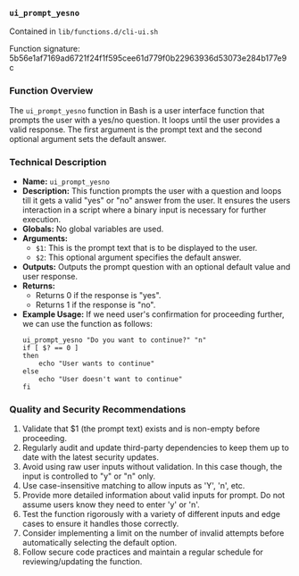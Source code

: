 ### `ui_prompt_yesno`

Contained in `lib/functions.d/cli-ui.sh`

Function signature: 5b56e1af7169ad6721f24f1f595cee61d779f0b22963936d53073e284b177e9c

### Function Overview

The `ui_prompt_yesno` function in Bash is a user interface function that prompts the user with a yes/no question. It loops until the user provides a valid response. The first argument is the prompt text and the second optional argument sets the default answer.

### Technical Description

- **Name:** `ui_prompt_yesno`
- **Description:** This function prompts the user with a question and loops till it gets a valid "yes" or "no" answer from the user. It ensures the users interaction in a script where a binary input is necessary for further execution.
- **Globals:** No global variables are used.
- **Arguments:** 
  - `$1`: This is the prompt text that is to be displayed to the user.
  - `$2`: This optional argument specifies the default answer.
- **Outputs:** Outputs the prompt question with an optional default value and user response.
- **Returns:** 
  - Returns 0 if the response is "yes".
  - Returns 1 if the response is "no".
- **Example Usage:** If we need user's confirmation for proceeding further, we can use the function as follows: 
  ```
  ui_prompt_yesno "Do you want to continue?" "n"
  if [ $? == 0 ]
  then
      echo "User wants to continue"
  else
      echo "User doesn't want to continue"
  fi
  ```

### Quality and Security Recommendations

1. Validate that $1 (the prompt text) exists and is non-empty before proceeding.
2. Regularly audit and update third-party dependencies to keep them up to date with the latest security updates.
3. Avoid using raw user inputs without validation. In this case though, the input is controlled to "y" or "n" only.
4. Use case-insensitive matching to allow inputs as 'Y', 'n', etc.
5. Provide more detailed information about valid inputs for prompt. Do not assume users know they need to enter 'y' or 'n'.
6. Test the function rigorously with a variety of different inputs and edge cases to ensure it handles those correctly.
7. Consider implementing a limit on the number of invalid attempts before automatically selecting the default option.
8. Follow secure code practices and maintain a regular schedule for reviewing/updating the function.

